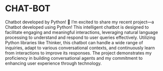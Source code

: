 # CHAT-BOT

 Chatbot developed by Python! 🌟
I’m excited to share my recent project—a Chatbot developed using Python! This intelligent chatbot is designed to facilitate engaging and meaningful interactions, leveraging natural language processing to understand and respond to user queries effectively.
Utilizing Python libraries like Thinker, this chatbot can handle a wide range of inquiries, adapt to various conversational contexts, and continuously learn from interactions to improve its responses. The project demonstrates my proficiency in building conversational agents and my commitment to enhancing user experience through technology.
